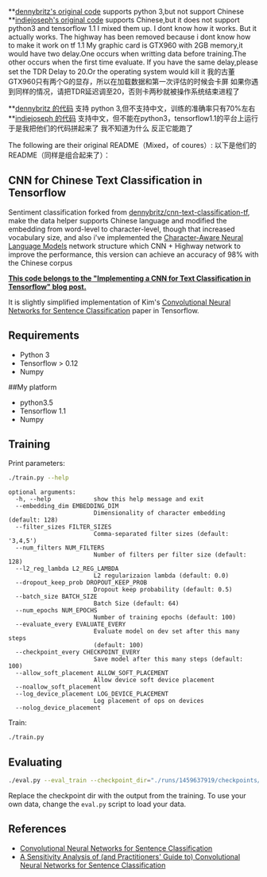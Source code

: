 **[dennybritz's original code](https://github.com/dennybritz/cnn-text-classification-tf) supports python 3,but not support Chinese
**[indiejoseph's original code](https://github.com/indiejoseph/cnn-text-classification-tf-chinese) supports Chinese,but it does not support python3 and tensorflow 1.1
I mixed them up.
I dont know how it works.
But it actually works.
The highway has been removed because i dont know how to make it work on tf 1.1 
My graphic card is GTX960 with 2GB memory,it would have two delay.One occurs when writting data before training.The other occurs when the first time evaluate.
If you have the same delay,please set the TDR Delay to 20.Or the operating system would kill it
我的古董GTX960只有两个G的显存，所以在加载数据和第一次评估的时候会卡屏
如果你遇到同样的情况，请把TDR延迟调至20，否则卡两秒就被操作系统结束进程了

**[dennybritz 的代码](https://github.com/dennybritz/cnn-text-classification-tf) 支持 python 3,但不支持中文，训练的准确率只有70%左右
**[indiejoseph 的代码](https://github.com/indiejoseph/cnn-text-classification-tf-chinese) 支持中文，但不能在python3，tensorflow1.1的平台上运行
于是我把他们的代码拼起来了
我不知道为什么
反正它能跑了






The following are their original README（Mixed，of coures）:
以下是他们的README（同样是组合起来了）：
## CNN for Chinese Text Classification in Tensorflow
Sentiment classification forked from [dennybritz/cnn-text-classification-tf](https://github.com/dennybritz/cnn-text-classification-tf), make the data helper supports Chinese language and modified the embedding from word-level to character-level, though that increased vocabulary size, and also i've implemented the [Character-Aware Neural Language Models](http://arxiv.org/pdf/1508.06615v4.pdf) network structure which CNN + Highway network to improve the performance, this version can achieve an accuracy of 98% with the Chinese corpus

**[This code belongs to the "Implementing a CNN for Text Classification in Tensorflow" blog post.](http://www.wildml.com/2015/12/implementing-a-cnn-for-text-classification-in-tensorflow/)**

It is slightly simplified implementation of Kim's [Convolutional Neural Networks for Sentence Classification](http://arxiv.org/abs/1408.5882) paper in Tensorflow.

## Requirements

- Python 3
- Tensorflow > 0.12
- Numpy

##My platform

- python3.5
- Tensorflow 1.1
- Numpy

## Training

Print parameters:

```bash
./train.py --help
```

```
optional arguments:
  -h, --help            show this help message and exit
  --embedding_dim EMBEDDING_DIM
                        Dimensionality of character embedding (default: 128)
  --filter_sizes FILTER_SIZES
                        Comma-separated filter sizes (default: '3,4,5')
  --num_filters NUM_FILTERS
                        Number of filters per filter size (default: 128)
  --l2_reg_lambda L2_REG_LAMBDA
                        L2 regularizaion lambda (default: 0.0)
  --dropout_keep_prob DROPOUT_KEEP_PROB
                        Dropout keep probability (default: 0.5)
  --batch_size BATCH_SIZE
                        Batch Size (default: 64)
  --num_epochs NUM_EPOCHS
                        Number of training epochs (default: 100)
  --evaluate_every EVALUATE_EVERY
                        Evaluate model on dev set after this many steps
                        (default: 100)
  --checkpoint_every CHECKPOINT_EVERY
                        Save model after this many steps (default: 100)
  --allow_soft_placement ALLOW_SOFT_PLACEMENT
                        Allow device soft device placement
  --noallow_soft_placement
  --log_device_placement LOG_DEVICE_PLACEMENT
                        Log placement of ops on devices
  --nolog_device_placement

```

Train:

```bash
./train.py
```

## Evaluating

```bash
./eval.py --eval_train --checkpoint_dir="./runs/1459637919/checkpoints/"
```

Replace the checkpoint dir with the output from the training. To use your own data, change the `eval.py` script to load your data.


## References

- [Convolutional Neural Networks for Sentence Classification](http://arxiv.org/abs/1408.5882)
- [A Sensitivity Analysis of (and Practitioners' Guide to) Convolutional Neural Networks for Sentence Classification](http://arxiv.org/abs/1510.03820)
